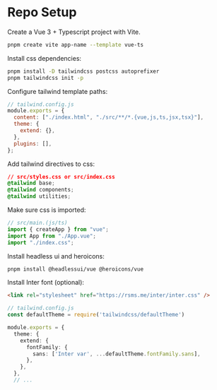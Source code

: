 # Repo Setup

Create a Vue 3 + Typescript project with Vite.

```zsh
pnpm create vite app-name --template vue-ts
```

Install css dependencies:

```zsh
pnpm install -D tailwindcss postcss autoprefixer
pnpm tailwindcss init -p
```

Configure tailwind template paths:

```js
// tailwind.config.js
module.exports = {
  content: ["./index.html", "./src/**/*.{vue,js,ts,jsx,tsx}"],
  theme: {
    extend: {},
  },
  plugins: [],
};
```

Add tailwind directives to css:

```css
// src/styles.css or src/index.css
@tailwind base;
@tailwind components;
@tailwind utilities;
```

Make sure css is imported:

```ts
// src/main.(js/ts)
import { createApp } from "vue";
import App from "./App.vue";
import "./index.css";
```

Install headless ui and heroicons:

```zsh
pnpm install @headlessui/vue @heroicons/vue
```

Install Inter font (optional):

```html
<link rel="stylesheet" href="https://rsms.me/inter/inter.css" />
```

```ts
// tailwind.config.js
const defaultTheme = require('tailwindcss/defaultTheme')

module.exports = {
  theme: {
    extend: {
      fontFamily: {
        sans: ['Inter var', ...defaultTheme.fontFamily.sans],
      },
    },
  },
  // ...
```
